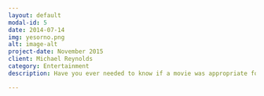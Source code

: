 ```yaml
---
layout: default
modal-id: 5
date: 2014-07-14
img: yesorno.png
alt: image-alt
project-date: November 2015
client: Michael Reynolds
category: Entertainment
description: Have you ever needed to know if a movie was appropriate for your child to watch? This mobile application allows you to search for a movie, then returns a "No" or "Yes" answer based upon the age range you select.

---
```

